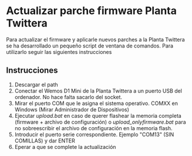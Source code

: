 # Actualizar parche firmware Planta Twittera

Para actualizar el firmware y aplicarle nuevos parches a la Planta Twittera se ha desarrollado un pequeño script de ventana de comandos. Para utilizarlo seguir las siguientes instrucciones

## Instrucciones
1. Descargar el path
2. Conectar el Wemos D1 Mini de la Planta Twittera a un puerto USB del ordenador. No hace falta sacarlo del socket.
3. Mirar el puerto COM que le asigna el sistema operativo. COMXX en Windows (Mirar Administrador de Dispositivos)
4. Ejecutar *upload.bat* en caso de querer flashear la memoria completa (firmware + archivo de configuración) o *upload_onlyfirmware.bat* para no sobreescribir el archivo de configuración en la memoria flash.
5. Introducir el puerto serie correspondiente. Ejemplo "COM13" (SIN COMILLAS) y dar ENTER
6. Eperar a que se complete la actualización
